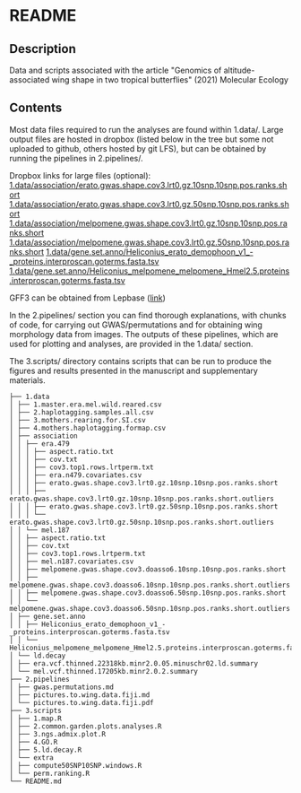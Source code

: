 # README

## Description

Data and scripts associated with the article "Genomics of altitude-associated wing shape in two tropical butterflies" (2021) Molecular Ecology

## Contents

Most data files required to run the analyses are found within 1.data/. Large output files are hosted in dropbox (listed below in the tree but some not uploaded to github, others hosted by git LFS), but can be obtained by running the pipelines in 2.pipelines/.

Dropbox links for large files (optional):
[1.data/association/erato.gwas.shape.cov3.lrt0.gz.10snp.10snp.pos.ranks.short](https://www.dropbox.com/s/qkn777ap6069fzy/erato.gwas.shape.cov3.lrt0.gz.10snp.10snp.pos.ranks.short?dl=0)
[1.data/association/erato.gwas.shape.cov3.lrt0.gz.50snp.10snp.pos.ranks.short](https://www.dropbox.com/s/hfpi0tlex7fixy7/erato.gwas.shape.cov3.lrt0.gz.50snp.10snp.pos.ranks.short?dl=0)
[1.data/association/melpomene.gwas.shape.cov3.lrt0.gz.10snp.10snp.pos.ranks.short](https://www.dropbox.com/s/aif3c6y5jlfpj3m/melpomene.gwas.shape.cov3.doasso6.10snp.10snp.pos.ranks.short?dl=0)
[1.data/association/melpomene.gwas.shape.cov3.lrt0.gz.50snp.10snp.pos.ranks.short](https://www.dropbox.com/s/ge4msjzug9ljz20/melpomene.gwas.shape.cov3.doasso6.50snp.10snp.pos.ranks.short?dl=0)
[1.data/gene.set.anno/Heliconius_erato_demophoon_v1_-_proteins.interproscan.goterms.fasta.tsv](https://www.dropbox.com/s/s9dv8kyz4e8sq87/Heliconius_erato_demophoon_v1_-_proteins.interproscan.goterms.fasta.tsv?dl=0)
[1.data/gene.set.anno/Heliconius_melpomene_melpomene_Hmel2.5.proteins.interproscan.goterms.fasta.tsv](https://www.dropbox.com/s/yb392nodcvxo6ea/Heliconius_melpomene_melpomene_Hmel2.5.proteins.interproscan.goterms.fasta.tsv?dl=0)

GFF3 can be obtained from Lepbase ([link](http://download.lepbase.org/v4/features/))

In the 2.pipelines/ section you can find thorough explanations, with chunks of code, for carrying out GWAS/permutations and for obtaining wing morphology data from images. The outputs of these pipelines, which are used for plotting and analyses, are provided in the 1.data/ section.

The 3.scripts/ directory contains scripts that can be run to produce the figures and results presented in the manuscript and supplementary materials.


```
├── 1.data
│ ├── 1.master.era.mel.wild.reared.csv
│ ├── 2.haplotagging.samples.all.csv
│ ├── 3.mothers.rearing.for.SI.csv
│ ├── 4.mothers.haplotagging.formap.csv
│ ├── association
│ │ ├── era.479
│ │ │ ├── aspect.ratio.txt
│ │ │ ├── cov.txt
│ │ │ ├── cov3.top1.rows.lrtperm.txt
│ │ │ ├── era.n479.covariates.csv
│ │ │ ├── erato.gwas.shape.cov3.lrt0.gz.10snp.10snp.pos.ranks.short
│ │ │ ├── erato.gwas.shape.cov3.lrt0.gz.10snp.10snp.pos.ranks.short.outliers
│ │ │ ├── erato.gwas.shape.cov3.lrt0.gz.50snp.10snp.pos.ranks.short
│ │ │ └── erato.gwas.shape.cov3.lrt0.gz.50snp.10snp.pos.ranks.short.outliers
│ │ └── mel.187
│ │ ├── aspect.ratio.txt
│ │ ├── cov.txt
│ │ ├── cov3.top1.rows.lrtperm.txt
│ │ ├── mel.n187.covariates.csv
│ │ ├── melpomene.gwas.shape.cov3.doasso6.10snp.10snp.pos.ranks.short
│ │ ├── melpomene.gwas.shape.cov3.doasso6.10snp.10snp.pos.ranks.short.outliers
│ │ ├── melpomene.gwas.shape.cov3.doasso6.50snp.10snp.pos.ranks.short
│ │ └── melpomene.gwas.shape.cov3.doasso6.50snp.10snp.pos.ranks.short.outliers
│ ├── gene.set.anno
│ │ ├── Heliconius_erato_demophoon_v1_-_proteins.interproscan.goterms.fasta.tsv
│ │ └── Heliconius_melpomene_melpomene_Hmel2.5.proteins.interproscan.goterms.fasta.tsv
│ └── ld.decay
│ ├── era.vcf.thinned.22318kb.minr2.0.05.minuschr02.ld.summary
│ └── mel.vcf.thinned.17205kb.minr2.0.2.summary
├── 2.pipelines
│ ├── gwas.permutations.md
│ ├── pictures.to.wing.data.fiji.md
│ └── pictures.to.wing.data.fiji.pdf
├── 3.scripts
│ ├── 1.map.R
│ ├── 2.common.garden.plots.analyses.R
│ ├── 3.ngs.admix.plot.R
│ ├── 4.GO.R
│ ├── 5.ld.decay.R
│ └── extra
│ ├── compute50SNP10SNP.windows.R
│ └── perm.ranking.R
└── README.md
```




